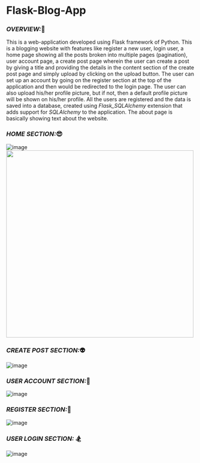 # Flask-Blog-App

### *OVERVIEW:*:cowboy_hat_face:	

This is a web-application developed using Flask framework of Python. This is a blogging website with features like register a new user,
login user, a home page showing all the posts broken into multiple pages (pagination), user account page, a create post page wherein the
user can create a post by giving a title and providing the details in the content section of the create post page and simply upload by 
clicking on the upload button. The user can set up an account by going on the register section at the top of the application and then would
be redirected to the login page. The user can also upload his/her profile picture, but if not, then a default profile picture will be shown
on his/her profile. All the users are registered and the data is saved into a database, created using *Flask_SQLAlchemy* extension that adds 
support for *SQLAlchemy* to the application. The about page is basically showing text about the website.



### *HOME SECTION:*:sunglasses:

![image](https://user-images.githubusercontent.com/61355945/148562708-4554a519-1b9a-4bba-be7c-5af28946ac9f.png)
<img src="https://user-images.githubusercontent.com/61355945/148562708-4554a519-1b9a-4bba-be7c-5af28946ac9f.png" width="500" height="500" style="text-align:center">

### *CREATE POST SECTION:*:alien:

![image](https://user-images.githubusercontent.com/61355945/148563182-5f640b5e-ea9e-40cc-a56d-48453e049313.png)

### *USER ACCOUNT SECTION:*:robot:

![image](https://user-images.githubusercontent.com/61355945/148563848-2d6bfc66-28d0-4031-a940-a63951ae4639.png)

### *REGISTER SECTION:*:space_invader:

![image](https://user-images.githubusercontent.com/61355945/148564007-c7bdc6a9-3ef1-4a7b-a9b9-28aba64b82d5.png)

### *USER LOGIN SECTION:*	:snowboarder:

![image](https://user-images.githubusercontent.com/61355945/148564134-f43d900f-20d7-47a6-9a20-3a16859473d3.png)
